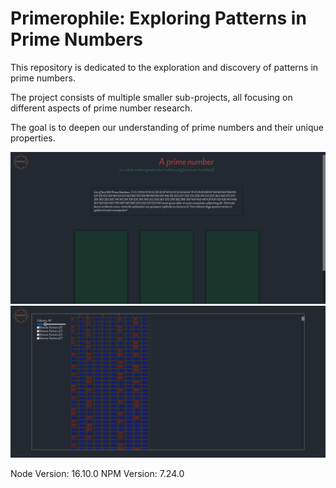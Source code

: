 # Primerophile: Exploring Patterns in Prime Numbers

This repository is dedicated to the exploration and discovery of patterns in prime numbers.

The project consists of multiple smaller sub-projects, all focusing on different aspects of prime number research.

The goal is to deepen our understanding of prime numbers and their unique properties.

![Screenshot 1](./_info/screenshot_1.png "Screenshot")
![Screenshot 2](./_info/screenshot_2.png "Screenshot")

Node Version: 16.10.0
NPM Version: 7.24.0